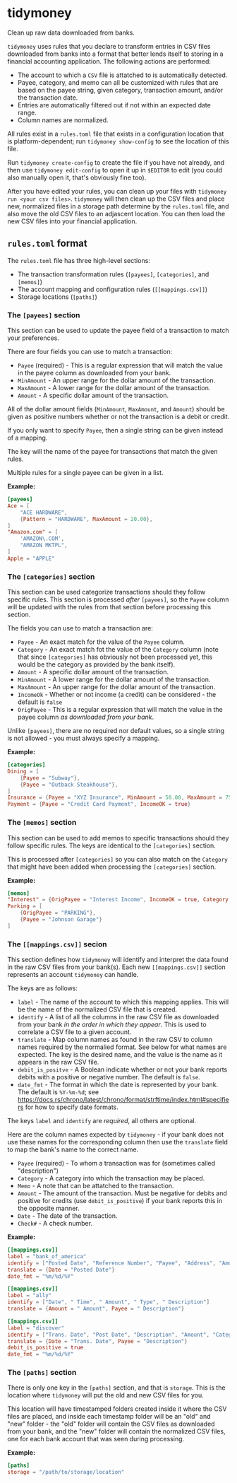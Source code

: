 # tidymoney

Clean up raw data downloaded from banks.

`tidymoney` uses rules that you declare to transform entries in
CSV files downloaded from banks into a format that better lends itself
to storing in a financial accounting application. The following actions
are performed:

- The account to which a `CSV` file is attatched to is automatically
  detected.
- Payee, category, and memo can all be customized with rules that are
  based on the payee string, given category, transaction amount, and/or
  the transaction date.
- Entries are automatically filtered out if not within an expected date
  range.
- Column names are normalized.

All rules exist in a `rules.toml` file that exists in a configuration
location that is platform-dependent; run `tidymoney show-config` to see
the location of this file.

Run `tidymoney create-config` to create the file if you have not already,
and then use `tidymoney edit-config` to open it up in `$EDITOR` to edit
(you could also manually open it, that's obviously fine too).

After you have edited your rules, you can clean up your files with
`tidymoney run <your csv files>`. `tidymoney` will then clean up the CSV
files and place new, normalized files in a storage path determine by
the `rules.toml` file, and also move the old CSV files to an adjascent
location. You can then load the new CSV files into your financial
application.

## `rules.toml` format

The `rules.toml` file has three high-level sections:

- The transaction transformation rules (`[payees]`, `[categories]`, and `[memos]`)
- The account mapping and configuration rules (`[[mappings.csv]]`)
- Storage locations (`[paths]`)

### The `[payees]` section

This section can be used to update the payee field of a transaction to
match your preferences.

There are four fields you can use to match a transaction:

- `Payee` (required) - This is a regular expression that will match the
                       value in the payee column as downloaded from your
                       bank.
- `MinAmount` - An upper range for the dollar amount of the transaction.
- `MaxAmount` - A lower range for the dollar amount of the transaction.
- `Amount` - A specific dollar amount of the transaction.

All of the dollar amount fields (`MinAmount`, `MaxAmount`, and `Amount`)
should be given as positive numbers whether or not the transaction is
a debit or credit.

If you only want to specify `Payee`, then a single string can be given
instead of a mapping.

The key will the name of the payee for transactions that match the
given rules.

Multiple rules for a single payee can be given in a list.

**Example:**

```toml
[payees]
Ace = [
    "ACE HARDWARE",
    {Pattern = "HARDWARE", MaxAmount = 20.00},
]
"Amazon.com" = [
    'AMAZON\.COM',
    "AMAZON MKTPL",
]
Apple = "APPLE"
```

### The `[categories]` section

This section can be used categorize transactions should they follow specific rules.
This section is processed *after* `[payees]`, so the `Payee` column will be
updated with the rules from that section before processing this section.

The fields you can use to match a transaction are:

- `Payee` - An exact match for the value of the `Payee` column.
- `Category` - An exact match fot the value of the `Category` column
               (note that since `[categories]` has obviously not been processed
               yet, this would be the category as provided by the bank itself).
- `Amount` - A specific dollar amount of the transaction.
- `MinAmount` - A lower range for the dollar amount of the transaction.
- `MaxAmount` - An upper range for the dollar amount of the transaction.
- `IncomeOk` - Whether or not income (a credit) can be considered - the
               default is `false`
- `OrigPayee` - This is a regular expression that will match the
                value in the payee column *as downloaded from your bank*.

Unlike `[payees]`, there are no required nor default values, so a single
string is not allowed - you must always specify a mapping.

**Example:**

```toml
[categories]
Dining = [
    {Payee = "Subway"},
    {Payee = "Outback Steakhouse"},
]
Insurance = {Payee = "XYZ Insurance", MinAmount = 50.00, MaxAmount = 75.00}
Payment = {Payee = "Credit Card Payment", IncomeOK = true}
```

### The `[memos]` section

This section can be used to add memos to specific transactions should they
follow specific rules. The keys are identical to the `[categories]` section.

This is processed after `[categories]` so you can also match on the `Category`
that might have been added when processing the `[categories]` section.

**Example:**

```toml
[memos]
"Interest" = {OrigPayee = "Interest Income", IncomeOK = true, Category = "Savings"}
Parking = [
    {OrigPayee = "PARKING"},
    {Payee = "Johnson Garage"}
]
```

### The `[[mappings.csv]]` secion

This section defines how `tidymoney` will identify and interpret the data
found in the raw CSV files from your bank(s). Each new `[[mappings.csv]]` section
represents an account `tidymoney` can handle.

The keys are as follows:

- `label` - The name of the account to which this mapping applies.
            This will be the name of the normalized CSV file that is created.
- `identify` - A list of all the columns in the raw CSV file as downloaded
               from your bank *in the order in which they appear*.
               This is used to correlate a CSV file to a given account.
- `translate` - Map column names as found in the raw CSV to column names
                required by the normalied format. See below for what names
                are expected. The key is the desired name, and the value
                is the name as it appears in the raw CSV file.
- `debit_is_positve` - A Boolean indicate whether or not your bank reports
                       debits with a positive or negative number.
                       The default is `false`.
- `date_fmt` - The format in which the date is represented by your bank.
               The default is `%Y-%m-%d`; see
               https://docs.rs/chrono/latest/chrono/format/strftime/index.html#specifiers
               for how to specify date formats.

The keys `label` and `identify` are *required*, all others are optional.

Here are the column names expected by `tidymoney` - if your bank does
not use these names for the corresponding column then use the `translate`
field to map the bank's name to the correct name.

- `Payee` (required) - To whom a transaction was for (sometimes called
                       "description")
- `Category` - A category into which the transaction may be placed.
- `Memo` - A note that can be attatched to the transaction.
- `Amount` - The amount of the transaction. Must be negative for debits
             and positive for credits (use `debit_is_positive`) if your
             bank reports this in the opposite manner.
- `Date` - The date of the transaction.
- `Check#` - A check number.

**Example:**

```toml
[[mappings.csv]]
label = "bank_of_america"
identify = ["Posted Date", "Reference Number", "Payee", "Address", "Amount"]
translate = {Date = "Posted Date"}
date_fmt = "%m/%d/%Y"

[[mappings.csv]]
label = "ally"
identify = ["Date", " Time", " Amount", " Type", " Description"]
translate = {Amount = " Amount", Payee = " Description"}

[[mappings.csv]]
label = "discover"
identify = ["Trans. Date", "Post Date", "Description", "Amount", "Category"]
translate = {Date = "Trans. Date", Payee = "Description"}
debit_is_positive = true
date_fmt = "%m/%d/%Y"
```

### The `[paths]` section

There is only one key in the `[paths]` section, and that is `storage`. This
is the location where `tidymoney` will put the old and new CSV files for you.

This location will have timestamped folders created inside it where the CSV
files are placed, and inside each timestamp folder will be an "old" and "new"
folder - the "old" folder will contain the CSV files as downloaded from your bank,
and the "new" folder will contain the normalized CSV files, one for each bank
account that was seen during processing.

**Example:**

```toml
[paths]
storage = "/path/to/storage/location"
```